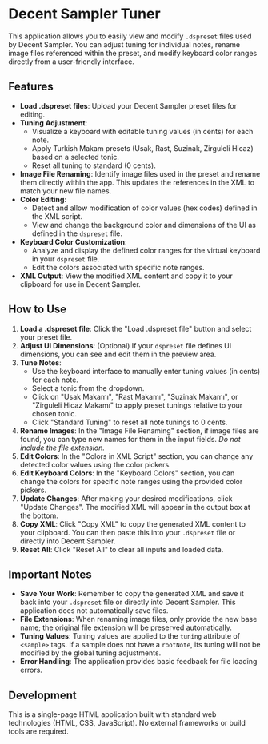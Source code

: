 # Decent Sampler Tuner

This application allows you to easily view and modify `.dspreset` files used by Decent Sampler. You can adjust tuning for individual notes, rename image files referenced within the preset, and modify keyboard color ranges directly from a user-friendly interface.

## Features

-   **Load .dspreset files**: Upload your Decent Sampler preset files for editing.
-   **Tuning Adjustment**:
    -   Visualize a keyboard with editable tuning values (in cents) for each note.
    -   Apply Turkish Makam presets (Usak, Rast, Suzinak, Zirguleli Hicaz) based on a selected tonic.
    -   Reset all tuning to standard (0 cents).
-   **Image File Renaming**: Identify image files used in the preset and rename them directly within the app. This updates the references in the XML to match your new file names.
-   **Color Editing**:
    -   Detect and allow modification of color values (hex codes) defined in the XML script.
    -   View and change the background color and dimensions of the UI as defined in the `dspreset` file.
-   **Keyboard Color Customization**:
    -   Analyze and display the defined color ranges for the virtual keyboard in your `dspreset` file.
    -   Edit the colors associated with specific note ranges.
-   **XML Output**: View the modified XML content and copy it to your clipboard for use in Decent Sampler.

## How to Use

1.  **Load a .dspreset file**: Click the "Load .dspreset file" button and select your preset file.
2.  **Adjust UI Dimensions**: (Optional) If your `dspreset` file defines UI dimensions, you can see and edit them in the preview area.
3.  **Tune Notes**:
    -   Use the keyboard interface to manually enter tuning values (in cents) for each note.
    -   Select a tonic from the dropdown.
    -   Click on "Usak Makamı", "Rast Makamı", "Suzinak Makamı", or "Zirguleli Hicaz Makamı" to apply preset tunings relative to your chosen tonic.
    -   Click "Standard Tuning" to reset all note tunings to 0 cents.
4.  **Rename Images**: In the "Image File Renaming" section, if image files are found, you can type new names for them in the input fields. *Do not include the file extension.*
5.  **Edit Colors**: In the "Colors in XML Script" section, you can change any detected color values using the color pickers.
6.  **Edit Keyboard Colors**: In the "Keyboard Colors" section, you can change the colors for specific note ranges using the provided color pickers.
7.  **Update Changes**: After making your desired modifications, click "Update Changes". The modified XML will appear in the output box at the bottom.
8.  **Copy XML**: Click "Copy XML" to copy the generated XML content to your clipboard. You can then paste this into your `.dspreset` file or directly into Decent Sampler.
9.  **Reset All**: Click "Reset All" to clear all inputs and loaded data.

## Important Notes

-   **Save Your Work**: Remember to copy the generated XML and save it back into your `.dspreset` file or directly into Decent Sampler. This application does not automatically save files.
-   **File Extensions**: When renaming image files, only provide the new base name; the original file extension will be preserved automatically.
-   **Tuning Values**: Tuning values are applied to the `tuning` attribute of `<sample>` tags. If a sample does not have a `rootNote`, its tuning will not be modified by the global tuning adjustments.
-   **Error Handling**: The application provides basic feedback for file loading errors.

## Development

This is a single-page HTML application built with standard web technologies (HTML, CSS, JavaScript). No external frameworks or build tools are required.
